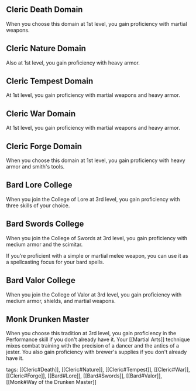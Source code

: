 ## Cleric Death Domain

When you choose this domain at 1st level, you gain proficiency with martial weapons.

## Cleric Nature Domain
Also at 1st level, you gain proficiency with heavy armor.

## Cleric Tempest Domain

At 1st level, you gain proficiency with martial weapons and heavy armor.

## Cleric War Domain

At 1st level, you gain proficiency with martial weapons and heavy armor.

## Cleric Forge Domain

When you choose this domain at 1st level, you gain proficiency with heavy armor and smith's tools.

## Bard Lore College

When you join the College of Lore at 3rd level, you gain proficiency with three skills of your choice.

## Bard Swords College

When you join the College of Swords at 3rd level, you gain proficiency with medium armor and the scimitar.

If you’re proficient with a simple or martial melee weapon, you can use it as a spellcasting focus for your bard spells.

## Bard Valor College

When you join the College of Valor at 3rd level, you gain proficiency with medium armor, shields, and martial weapons.

## Monk Drunken Master

When you choose this tradition at 3rd level, you gain proficiency in the Performance skill if you don't already have it. Your [[Martial Arts]] technique mixes combat training with the precision of a dancer and the antics of a jester. You also gain proficiency with brewer's supplies if you don't already have it.

tags: [[Cleric#Death]], [[Cleric#Nature]], [[Cleric#Tempest]], [[Cleric#War]], [[Cleric#Forge]], [[Bard#Lore]], [[Bard#Swords]], [[Bard#Valor]], [[Monk#Way of the Drunken Master]]